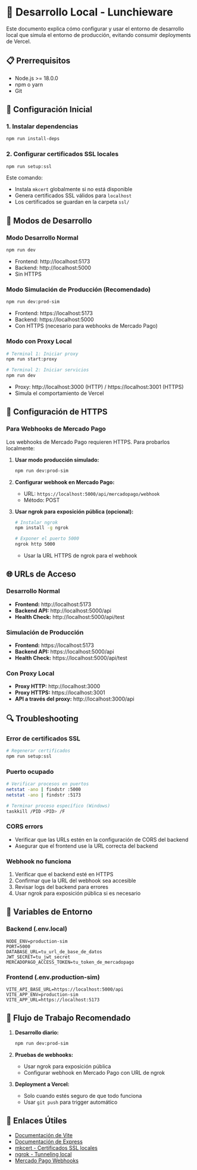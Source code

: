 # 🚀 Desarrollo Local - Lunchieware

Este documento explica cómo configurar y usar el entorno de desarrollo local que simula el entorno de producción, evitando consumir deployments de Vercel.

## 📋 Prerrequisitos

- Node.js >= 18.0.0
- npm o yarn
- Git

## 🔧 Configuración Inicial

### 1. Instalar dependencias

```bash
npm run install-deps
```

### 2. Configurar certificados SSL locales

```bash
npm run setup:ssl
```

Este comando:
- Instala `mkcert` globalmente si no está disponible
- Genera certificados SSL válidos para `localhost`
- Los certificados se guardan en la carpeta `ssl/`

## 🎯 Modos de Desarrollo

### Modo Desarrollo Normal
```bash
npm run dev
```
- Frontend: http://localhost:5173
- Backend: http://localhost:5000
- Sin HTTPS

### Modo Simulación de Producción (Recomendado)
```bash
npm run dev:prod-sim
```
- Frontend: https://localhost:5173
- Backend: https://localhost:5000
- Con HTTPS (necesario para webhooks de Mercado Pago)

### Modo con Proxy Local
```bash
# Terminal 1: Iniciar proxy
npm run start:proxy

# Terminal 2: Iniciar servicios
npm run dev
```
- Proxy: http://localhost:3000 (HTTP) / https://localhost:3001 (HTTPS)
- Simula el comportamiento de Vercel

## 🔐 Configuración de HTTPS

### Para Webhooks de Mercado Pago

Los webhooks de Mercado Pago requieren HTTPS. Para probarlos localmente:

1. **Usar modo producción simulado:**
   ```bash
   npm run dev:prod-sim
   ```

2. **Configurar webhook en Mercado Pago:**
   - URL: `https://localhost:5000/api/mercadopago/webhook`
   - Método: POST

3. **Usar ngrok para exposición pública (opcional):**
   ```bash
   # Instalar ngrok
   npm install -g ngrok

   # Exponer el puerto 5000
   ngrok http 5000
   ```
   - Usar la URL HTTPS de ngrok para el webhook

## 🌐 URLs de Acceso

### Desarrollo Normal
- **Frontend:** http://localhost:5173
- **Backend API:** http://localhost:5000/api
- **Health Check:** http://localhost:5000/api/test

### Simulación de Producción
- **Frontend:** https://localhost:5173
- **Backend API:** https://localhost:5000/api
- **Health Check:** https://localhost:5000/api/test

### Con Proxy Local
- **Proxy HTTP:** http://localhost:3000
- **Proxy HTTPS:** https://localhost:3001
- **API a través del proxy:** http://localhost:3000/api

## 🔍 Troubleshooting

### Error de certificados SSL
```bash
# Regenerar certificados
npm run setup:ssl
```

### Puerto ocupado
```bash
# Verificar procesos en puertos
netstat -ano | findstr :5000
netstat -ano | findstr :5173

# Terminar proceso específico (Windows)
taskkill /PID <PID> /F
```

### CORS errors
- Verificar que las URLs estén en la configuración de CORS del backend
- Asegurar que el frontend use la URL correcta del backend

### Webhook no funciona
1. Verificar que el backend esté en HTTPS
2. Confirmar que la URL del webhook sea accesible
3. Revisar logs del backend para errores
4. Usar ngrok para exposición pública si es necesario

## 📝 Variables de Entorno

### Backend (.env.local)
```env
NODE_ENV=production-sim
PORT=5000
DATABASE_URL=tu_url_de_base_de_datos
JWT_SECRET=tu_jwt_secret
MERCADOPAGO_ACCESS_TOKEN=tu_token_de_mercadopago
```

### Frontend (.env.production-sim)
```env
VITE_API_BASE_URL=https://localhost:5000/api
VITE_APP_ENV=production-sim
VITE_APP_URL=https://localhost:5173
```

## 🎯 Flujo de Trabajo Recomendado

1. **Desarrollo diario:**
   ```bash
   npm run dev:prod-sim
   ```

2. **Pruebas de webhooks:**
   - Usar ngrok para exposición pública
   - Configurar webhook en Mercado Pago con URL de ngrok

3. **Deployment a Vercel:**
   - Solo cuando estés seguro de que todo funciona
   - Usar `git push` para trigger automático

## 🔗 Enlaces Útiles

- [Documentación de Vite](https://vitejs.dev/)
- [Documentación de Express](https://expressjs.com/)
- [mkcert - Certificados SSL locales](https://github.com/FiloSottile/mkcert)
- [ngrok - Tunneling local](https://ngrok.com/)
- [Mercado Pago Webhooks](https://www.mercadopago.com.ar/developers/es/docs/notifications/webhooks) 